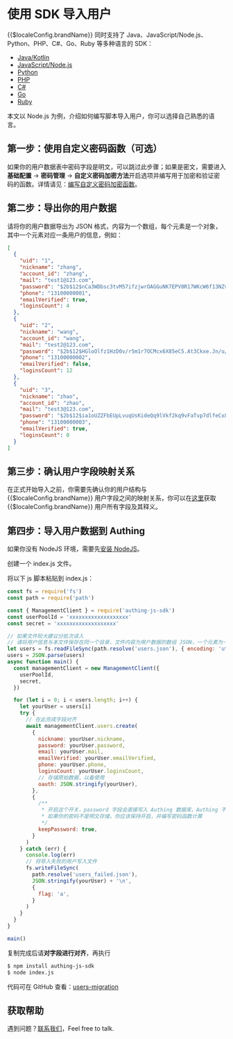 # 使用 SDK 导入用户

<LastUpdated/>

{{$localeConfig.brandName}} 同时支持了 Java、JavaScript/Node.js、Python、PHP、C#、Go、Ruby 等多种语言的 SDK：

- [Java/Kotlin](/reference-new/web/sdk-for-java/)
- [JavaScript/Node.js](/reference-new/web/sdk-for-node/)
- [Python](/reference-new/web/sdk-for-python/)
- [PHP](/reference-new/web/sdk-for-php/)
- [C#](/reference-new/web/sdk-for-csharp/)
- [Go](/reference-new/web/sdk-for-go/)
- [Ruby](/reference-new/web/sdk-for-ruby.md)

本文以 Node.js 为例，介绍如何编写脚本导入用户，你可以选择自己熟悉的语言。

## 第一步：使用自定义密码函数（可选）

如果你的用户数据表中密码字段是明文，可以跳过此步骤；如果是密文，需要进入**基础配置** -&gt; **密码管理** -&gt; **自定义密码加密方法**开启选项并编写用于加密和验证密码的函数。详情请见：[编写自定义密码加密函数](./custom-password-script/README.md)。

## 第二步：导出你的用户数据

请将你的用户数据导出为 JSON 格式，内容为一个数组，每个元素是一个对象，其中一个元素对应一条用户的信息，例如：

```json
[
  {
    "uid": "1",
    "nickname": "zhang",
    "account_id": "zhang",
    "mail": "test1@123.com",
    "password": "$2b$12$nCa3WDbsc3tvM57ifzjwrOAGGuNK7EPV0R17WKcW6f13NZvX97yLe",
    "phone": "13100000001",
    "emailVerified": true,
    "loginsCount": 4
  },
  {
    "uid": "2",
    "nickname": "wang",
    "account_id": "wang",
    "mail": "test2@123.com",
    "password": "$2b$12$HGloOlfz1HzD0v/r5m1r7OCMcx6X85eC5.At3Ckxe.Jn/u/Za/yy2",
    "phone": "13100000002",
    "emailVerified": false,
    "loginsCount": 12
  },
  {
    "uid": "3",
    "nickname": "zhao",
    "account_id": "zhao",
    "mail": "test3@123.com",
    "password": "$2b$12$ia1oUZZFbEUpLvuqUsKideQq9lVkf2kq9vFaTvp7dlfeCx8UlTmDu",
    "phone": "13100000003",
    "emailVerified": true,
    "loginsCount": 0
  }
]
```

## 第三步：确认用户字段映射关系

在正式开始导入之前，你需要先确认你的用户结构与 {{$localeConfig.brandName}} 用户字段之间的映射关系，你可以在[这里](/guides/user/user-profile.md)获取 {{$localeConfig.brandName}} 用户所有字段及其释义。

## 第四步：导入用户数据到 Authing

如果你没有 NodeJS 环境，需要先[安装 NodeJS](http://nodejs.cn/download/)。

创建一个 index.js 文件。

将以下 js 脚本粘贴到 index.js：

```js
const fs = require('fs')
const path = require('path')

const { ManagementClient } = require('authing-js-sdk')
const userPoolId = 'xxxxxxxxxxxxxxxxxxx'
const secret = 'xxxxxxxxxxxxxxxxxxx'

// 如果文件较大建议分批次读入
// 请将用户信息与本文件保存在同一个目录，文件内容为用户数据的数组 JSON，一个元素为一个用户的信息对象
let users = fs.readFileSync(path.resolve('users.json'), { encoding: 'utf8' })
users = JSON.parse(users)
async function main() {
  const managementClient = new ManagementClient({
    userPoolId,
    secret,
  })

  for (let i = 0; i < users.length; i++) {
    let yourUser = users[i]
    try {
      // 在此完成字段对齐
      await managementClient.users.create(
        {
          nickname: yourUser.nickname,
          password: yourUser.password,
          email: yourUser.mail,
          emailVerified: yourUser.emailVerified,
          phone: yourUser.phone,
          loginsCount: yourUser.loginsCount,
          // 存储原始数据，以备使用
          oauth: JSON.stringify(yourUser),
        },
        {
          /**
           * 开启这个开关，password 字段会直接写入 Authing 数据库，Authing 不会再次加密此字段
           * 如果你的密码不是明文存储，你应该保持开启，并编写密码函数计算
           */
          keepPassword: true,
        }
      )
    } catch (err) {
      console.log(err)
      // 将导入失败的用户写入文件
      fs.writeFileSync(
        path.resolve('users_failed.json'),
        JSON.stringify(yourUser) + '\n',
        {
          flag: 'a',
        }
      )
    }
  }
}

main()
```

复制完成后请**对字段进行对齐**，再执行

```bash
$ npm install authing-js-sdk
$ node index.js
```

代码可在 GitHub 查看：[users-migration](https://github.com/Authing/users-migration)

## 获取帮助

遇到问题？[联系我们](https://forum.authing.cn/)，Feel free to talk.
